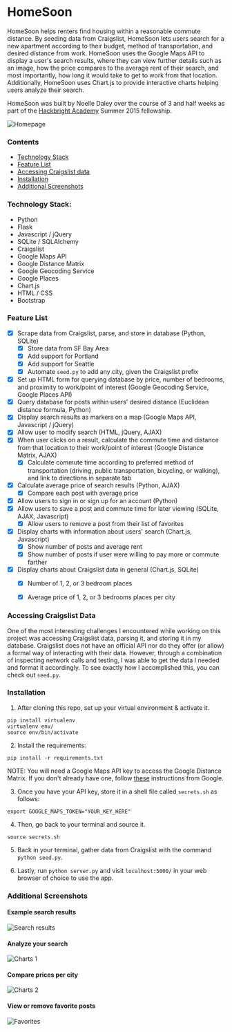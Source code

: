 # HomeSoon

HomeSoon helps renters find housing within a reasonable commute distance. By seeding data from Craigslist, HomeSoon lets users search for a new apartment according to their budget, method of transportation, and desired distance from work. HomeSoon uses the Google Maps API to display a user's search results, where they can view further details such as an image, how the price compares to the average rent of their search, and most importantly, how long it would take to get to work from that location. Additionally, HomeSoon uses Chart.js to provide interactive charts helping users analyze their search.

HomeSoon was built by Noelle Daley over the course of 3 and half weeks as part of the [Hackbright Academy](http://www.hackbrightacademy.com/) Summer 2015 fellowship.

![Homepage](/screenshots/home.png)

### Contents
- [Technology Stack](#technology-stack)
- [Feature List](#feature-list)
- [Accessing Craigslist data](#accessing-craigslist-data)
- [Installation](#installation)
- [Additional Screenshots](#additional-screenshots)


### Technology Stack:
- Python
- Flask
- Javascript / jQuery
- SQLite / SQLAlchemy
- Craigslist
- Google Maps API
- Google Distance Matrix
- Google Geocoding Service
- Google Places
- Chart.js
- HTML / CSS
- Bootstrap

### Feature List

- [x] Scrape data from Craigslist, parse, and store in database (Python, SQLite)
    - [x] Store data from SF Bay Area
    - [x] Add support for Portland
    - [x] Add support for Seattle
    - [x] Automate `seed.py` to add any city, given the Craigslist prefix
- [x] Set up HTML form for querying database by price, number of bedrooms, and proximity to work/point of interest (Google Geocoding Service, Google Places API)
- [x] Query database for posts within users' desired distance (Euclidean distance formula, Python)
- [x] Display search results as markers on a map (Google Maps API, Javascript / jQuery)
- [x] Allow user to modify search (HTML, jQuery, AJAX)
- [x] When user clicks on a result, calculate the commute time and distance from that location to their work/point of interest (Google Distance Matrix, AJAX)
    - [x] Calculate commute time according to preferred method of transportation (driving, public transportation, bicycling, or walking), and link to directions in separate tab
- [x] Calculate average price of search results (Python, AJAX)
    - [x] Compare each post with average price
- [x] Allow users to sign in or sign up for an account (Python)
- [x] Allow users to save a post and commute time for later viewing (SQLite, AJAX, Javascript)
   - [x] Allow users to remove a post from their list of favorites
- [x] Display charts with information about users' search (Chart.js, Javascript)
    - [x] Show number of posts and average rent
    - [x] Show number of posts if user were willing to pay more or commute farther
- [x] Display charts about Craigslist data in general (Chart.js, SQLite)
    - [x] Number of 1, 2, or 3 bedroom places
    - [x] Average price of 1, 2, or 3 bedrooms places per city


### Accessing Craigslist Data

One of the most interesting challenges I encountered while working on this project was accessing Craigslist data, parsing it, and storing it in my database. Craigslist does not have an official API nor do they offer (or allow) a formal way of interacting with their data. However, through a combination of inspecting network calls and testing, I was able to get the data I needed and format it accordingly. To see exactly how I accomplished this, you can check out `seed.py`.


### Installation

1. After cloning this repo, set up your virtual environment & activate it.

  ```
  pip install virtualenv
  virtualenv env/
  source env/bin/activate
  ```
2. Install the requirements:
  ```
  pip install -r requirements.txt
  ```
  NOTE: You will need a Google Maps API key to access the Google Distance Matrix. If you don't already have one, follow [these](https://developers.google.com/maps/documentation/javascript/tutorial) instructions from Google.

3. Once you have your API key, store it in a shell file called `secrets.sh` as follows:
  ```
  export GOOGLE_MAPS_TOKEN="YOUR_KEY_HERE"
  ```

4. Then, go back to your terminal and source it.
  ```
  source secrets.sh
  ```

5. Back in your terminal, gather data from Craigslist with the command `python seed.py`.

6. Lastly, run `python server.py` and visit `localhost:5000/` in your web browser of choice to use the app.

### Additional Screenshots

#### Example search results
![Search results](/screenshots/search-results.png)

#### Analyze your search
![Charts 1](/screenshots/charts-1.png)

#### Compare prices per city
![Charts 2](/screenshots/charts-2.png)

#### View or remove favorite posts
![Favorites](/screenshots/favorites.png)
